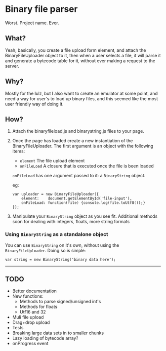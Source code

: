 # Binary file parser

Worst. Project name. Ever.

## What?

Yeah, basically, you create a file upload form element, and attach the BinaryFileUploader object to it, then when a user selects a file, it will parse it and generate a bytecode table for it, without ever making a request to the server.

## Why?

Mostly for the lulz, but I also want to create an emulator at some point, and need a way for user's to load up binary files, and this seemed like the most user friendly way of doing it.

## How?

1. Attach the binaryfileload.js and binarystring.js files to your page.
2. Once the page has loaded create a new instantiation of the BinaryFileUploader. The first argument is an object with the following items:
   * `element` The file upload element
   * `onFileLoad` A closure that is executed once the file is been loaded

   `onFileLoad` has one argument passed to it: a `BinaryString` object.

   eg:

       var uploader = new BinaryFileUploader({
		   element:    document.getElementById('file-input'),
		   onFileLoad: function(file) {console.log(file.toUtf8());}
	   });

3. Manipulate your `BinaryString` object as you see fit. Additional methods soon for dealing with integers, floats, more string formats

### Using `BinaryString` as a standalone object

You can use `BinaryString` on it's own, without using the `BinaryFileUploader`. Doing so is simple:

    var string = new BinaryString('binary data here');

- - -

## TODO

* Better documentation
* New functions:
  * Methods to parse signed/unsigned int's
  * Methods for floats
  * Utf16 and 32
* Muli file upload
* Drag+drop upload
* Tests
* Breaking large data sets in to smaller chunks
* Lazy loading of bytecode array?
* onProgress event
